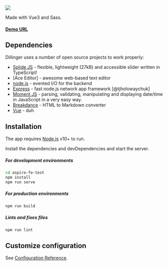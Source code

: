 
![](https://global-uploads.webflow.com/5ed5b60be1889f546024ada0/5ed8a32c8e1f40c8d24bc32b_Aspire%20Logo%402x.png)

Made with Vue3 and Sass.
#### [Demo URL](https://aspire-fe-05.herokuapp.com/cards)
## Dependencies

Dillinger uses a number of open source projects to work properly:

- [Splide JS](https://splidejs.com/) - flexible, lightweight (27kB) and accessible slider written in TypeScript!
- [Ace Editor] - awesome web-based text editor
- [node.js](https://nodejs.dev/) - evented I/O for the backend
- [Express](https://expressjs.com/) - fast node.js network app framework [@tjholowaychuk]
- [Moment JS](https://momentjs.com/) - parsing, validating, manipulating and displaying date/time in JavaScript in a very easy way.
- [Breakdance](https://breakdance.github.io/breakdance/) - HTML
to Markdown converter
- [Vue](https://vuejs.org/) - duh


## Installation

The app requires [Node.js](https://nodejs.org/) v10+ to run.

Install the dependencies and devDependencies and start the server.

##### For development environments

```sh
cd aspire-fe-test
npm install
npm run serve
```

##### For production environments

```sh
npm run build
```

##### Lints and fixes files

```sh
npm run lint
```

## Customize configuration
See [Configuration Reference](https://cli.vuejs.org/config/).
